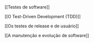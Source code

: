 [[Testes de software]]

[[O Test-Driven Development (TDD)]]

[[Os testes de release e de usuário]]

[[A manutenção e evolução de software]]
